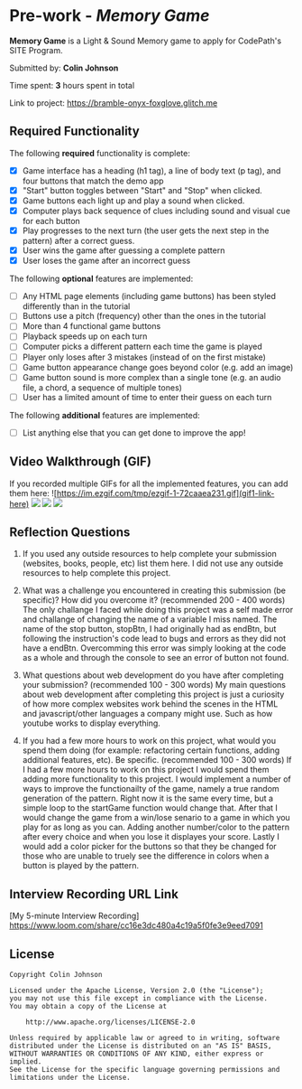 # Pre-work - *Memory Game*

**Memory Game** is a Light & Sound Memory game to apply for CodePath's SITE Program. 

Submitted by: **Colin Johnson**

Time spent: **3** hours spent in total

Link to project: https://bramble-onyx-foxglove.glitch.me 

## Required Functionality

The following **required** functionality is complete:

* [x] Game interface has a heading (h1 tag), a line of body text (p tag), and four buttons that match the demo app
* [x] "Start" button toggles between "Start" and "Stop" when clicked. 
* [x] Game buttons each light up and play a sound when clicked. 
* [x] Computer plays back sequence of clues including sound and visual cue for each button
* [x] Play progresses to the next turn (the user gets the next step in the pattern) after a correct guess. 
* [x] User wins the game after guessing a complete pattern
* [x] User loses the game after an incorrect guess

The following **optional** features are implemented:

* [ ] Any HTML page elements (including game buttons) has been styled differently than in the tutorial
* [ ] Buttons use a pitch (frequency) other than the ones in the tutorial
* [ ] More than 4 functional game buttons
* [ ] Playback speeds up on each turn
* [ ] Computer picks a different pattern each time the game is played
* [ ] Player only loses after 3 mistakes (instead of on the first mistake)
* [ ] Game button appearance change goes beyond color (e.g. add an image)
* [ ] Game button sound is more complex than a single tone (e.g. an audio file, a chord, a sequence of multiple tones)
* [ ] User has a limited amount of time to enter their guess on each turn

The following **additional** features are implemented:

- [ ] List anything else that you can get done to improve the app!

## Video Walkthrough (GIF)

If you recorded multiple GIFs for all the implemented features, you can add them here:
![https://im.ezgif.com/tmp/ezgif-1-72caaea231.gif](gif1-link-here)
![](gif2-link-here)
![](gif3-link-here)
![](gif4-link-here)

## Reflection Questions
1. If you used any outside resources to help complete your submission (websites, books, people, etc) list them here. 
  I did not use any outside resources to help complete this project.

2. What was a challenge you encountered in creating this submission (be specific)? How did you overcome it? (recommended 200 - 400 words) 
  The only challange I faced while doing this project was a self made error and challange of changing the name of a variable I miss named. The name of the stop button, stopBtn, I had originally had as endBtn, but following the instruction's code lead to bugs and errors as they did not have a endBtn. Overcomming this error was simply looking at the code as a whole and through the console to see an error of button not found. 

3. What questions about web development do you have after completing your submission? (recommended 100 - 300 words) 
  My main questions about web development after completing this project is just a curiosity of how more complex websites work behind the scenes in the HTML and javascript/other languages a company might use. Such as how youtube works to display everything. 

4. If you had a few more hours to work on this project, what would you spend them doing (for example: refactoring certain functions, adding additional features, etc). Be specific. (recommended 100 - 300 words) 
  If I had a few more hours to work on this project I would spend them adding more functionality to this project. I would implement a number of ways to improve the functionailty of the game, namely a true random generation of the pattern. Right now it is the same every time, but a simple loop to the startGame function would change that. After that I would change the game from a win/lose senario to a game in which you play for as long as you can. Adding another number/color to the pattern after every choice and when you lose it displayes your score. Lastly I would add a color picker for the buttons so that they be changed for those who are unable to truely see the difference in colors when a button is played by the pattern. 



## Interview Recording URL Link

[My 5-minute Interview Recording] https://www.loom.com/share/cc16e3dc480a4c19a5f0fe3e9eed7091


## License

    Copyright Colin Johnson

    Licensed under the Apache License, Version 2.0 (the "License");
    you may not use this file except in compliance with the License.
    You may obtain a copy of the License at

        http://www.apache.org/licenses/LICENSE-2.0

    Unless required by applicable law or agreed to in writing, software
    distributed under the License is distributed on an "AS IS" BASIS,
    WITHOUT WARRANTIES OR CONDITIONS OF ANY KIND, either express or implied.
    See the License for the specific language governing permissions and
    limitations under the License.
